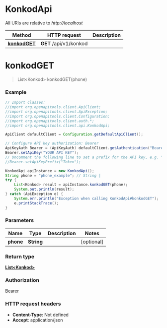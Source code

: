 # KonkodApi

All URIs are relative to *http://localhost*

Method | HTTP request | Description
------------- | ------------- | -------------
[**konkodGET**](KonkodApi.md#konkodGET) | **GET** /api/v1/konkod | 


<a name="konkodGET"></a>
# **konkodGET**
> List&lt;Konkod&gt; konkodGET(phone)



### Example
```java
// Import classes:
//import org.openapitools.client.ApiClient;
//import org.openapitools.client.ApiException;
//import org.openapitools.client.Configuration;
//import org.openapitools.client.auth.*;
//import org.openapitools.client.api.KonkodApi;

ApiClient defaultClient = Configuration.getDefaultApiClient();

// Configure API key authorization: Bearer
ApiKeyAuth Bearer = (ApiKeyAuth) defaultClient.getAuthentication("Bearer");
Bearer.setApiKey("YOUR API KEY");
// Uncomment the following line to set a prefix for the API key, e.g. "Token" (defaults to null)
//Bearer.setApiKeyPrefix("Token");

KonkodApi apiInstance = new KonkodApi();
String phone = "phone_example"; // String | 
try {
    List<Konkod> result = apiInstance.konkodGET(phone);
    System.out.println(result);
} catch (ApiException e) {
    System.err.println("Exception when calling KonkodApi#konkodGET");
    e.printStackTrace();
}
```

### Parameters

Name | Type | Description  | Notes
------------- | ------------- | ------------- | -------------
 **phone** | **String**|  | [optional]

### Return type

[**List&lt;Konkod&gt;**](Konkod.md)

### Authorization

[Bearer](../README.md#Bearer)

### HTTP request headers

 - **Content-Type**: Not defined
 - **Accept**: application/json

